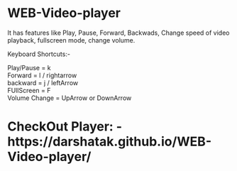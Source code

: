 # WEB-Video-player
It has features like Play, Pause, Forward, Backwads, Change speed of video playback, fullscreen mode, change volume.


Keyboard Shortcuts:-

Play/Pause = k <br>
Forward = l / rightarrow <br>
backward = j / leftArrow <br>
FUllScreen = F <br>
Volume Change = UpArrow or DownArrow <br>


<h1> CheckOut Player: - https://darshatak.github.io/WEB-Video-player/</h1>
